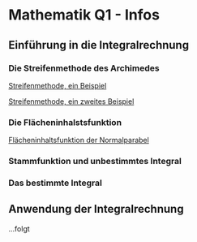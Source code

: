 # Mathematik Q1 - Infos

## Einführung in die Integralrechnung

### Die Streifenmethode des Archimedes

[Streifenmethode, ein Beispiel](streifenmethode.md)

[Streifenmethode, ein zweites Beispiel](streifenmethode2.md)

### Die Flächeninhalstsfunktion

[Flächeninhaltsfunktion der Normalparabel](flaecheninhaltsfunktion.md)

### Stammfunktion und unbestimmtes Integral

### Das bestimmte Integral

## Anwendung der Integralrechnung

 ...folgt